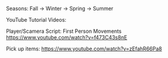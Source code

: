 Seasons: Fall -> Winter -> Spring -> Summer

YouTube Tutorial Videos:

Player/Scamera Script: First Person Movements https://www.youtube.com/watch?v=f473C43s8nE

Pick up items: https://www.youtube.com/watch?v=zEfahR66Pa8
